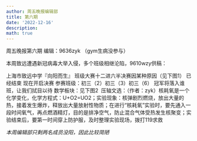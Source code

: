 ```yaml
---
author: 周五晚报编辑部
title: 第六期
date: '2022-12-16'
description: 
math: true
---
```

周五晚报第六期 编辑：9636zyk
（gym生病没参与）

本周致远遭遇新冠病毒大举入侵，多个班级相继沦陷，9610wzy供稿：

上海市致远中学『向阳而生』
班级大赛十二进六半决赛因某种原因（见下图1）
已经结束
现在开启决赛
参赛班级：初三（2）初三（3）初三（6）
冠军将落入谁班，让我们拭目以待
​
​数学板块：见下图2
​
​压轴文选：（作者：zyk）
​核耗氧是一个化学变化，化学方程式：U+O2=UO2；实验现象：核弹剧烈燃烧，放出大量的热，接着发生爆炸，释放出大量放射性物质；在进行“核耗氧”实验时，要先通入一段时间氧气，再点燃酒精灯，目的是排净空气，防止混合气体受热发生核聚变；实验结束后，要第一时间穿上防护服，及时整理实验现场，拨打119求救

*本周编辑部只剩两名成员没阳，因此比较简陋*